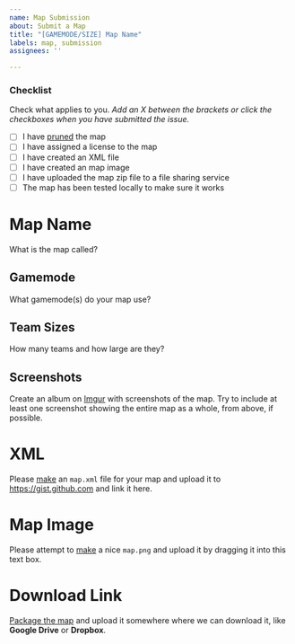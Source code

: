```yaml
---
name: Map Submission
about: Submit a Map
title: "[GAMEMODE/SIZE] Map Name"
labels: map, submission
assignees: ''

---
```


### Checklist
Check what applies to you. *Add an X between the brackets or click the checkboxes when you have submitted the issue.*
- [ ] I have [pruned](https://pgm.dev/docs/guides/packaging/pruning-chunks) the map
- [ ] I have assigned a license to the map
- [ ] I have created an XML file
- [ ] I have created an map image
- [ ] I have uploaded the map zip file to a file sharing service
- [ ] The map has been tested locally to make sure it works

# Map Name
What is the map called?

## Gamemode
What gamemode(s) do your map use?

## Team Sizes
How many teams and how large are they?

## Screenshots
Create an album on [Imgur](https://imgur.com) with screenshots of the map. Try to include at least one screenshot showing the entire map as a whole, from above, if possible.

# XML
Please [make](https://pgm.dev/docs/guides/packaging/compiling-and-releasing#the-maps-xml-file) an `map.xml` file for your map and upload it to https://gist.github.com and link it here.

# Map Image
Please attempt to [make](https://pgm.dev/docs/guides/packaging/compiling-and-releasing#the-map-image) a nice `map.png` and upload it by dragging it into this text box.

# Download Link
[Package the map](https://pgm.dev/docs/guides/packaging/compiling-and-releasing#compressing-the-folder-to-a-zip-file) and upload it somewhere where we can download it, like **Google Drive** or **Dropbox**.
